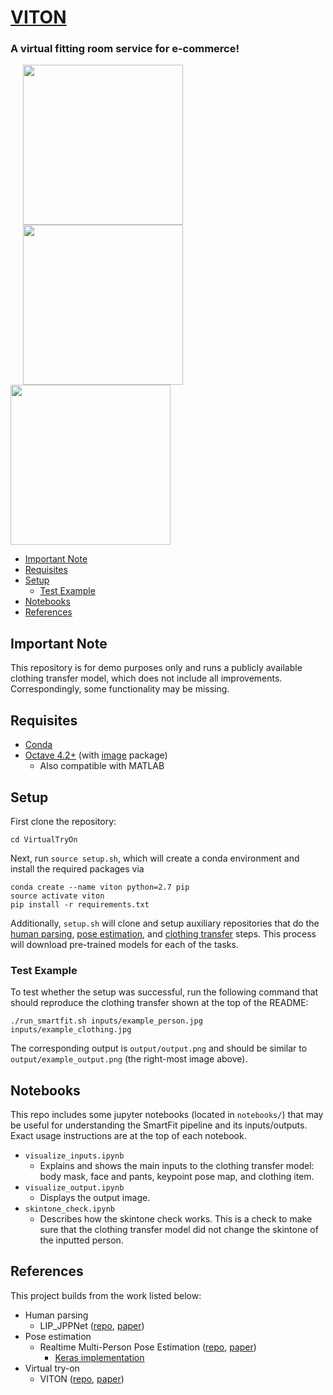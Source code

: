 # [VITON](https://docs.google.com/presentation/d/146ZfU9597FB8AG4J9jFxlkXjaEJga5XEbI_EbsG0Jxw/present#slide=id.gc6f80d1ff_0_0)
### A virtual fitting room service for e-commerce!

<p float="left">
  <img src="inputs/example_person.jpg" width="256" hspace="20"/>
  <img src="inputs/example_clothing.jpg" width="256" hspace="20"/> 
  <img src="output/example_output.png" width="256"/> 
</p>

* [Important Note](#important-note)
* [Requisites](#requisites)
* [Setup](#setup)
  * [Test Example](#test-example)
* [Notebooks](#notebooks)
* [References](#references)

## Important Note

This repository is for demo purposes only and runs a publicly available clothing transfer model, which does not include all improvements. Correspondingly, some functionality may be missing.
  
## Requisites

* [Conda](https://conda.io/docs/user-guide/install/index.html)
* [Octave 4.2+](https://www.gnu.org/software/octave/download.html) (with [image](https://octave.sourceforge.io/image/index.html) package)
  * Also compatible with MATLAB

## Setup

First clone the repository:
```
cd VirtualTryOn
```

Next, run `source setup.sh`, which will create a conda environment and install the required packages via
```
conda create --name viton python=2.7 pip
source activate viton
pip install -r requirements.txt
```
Additionally, `setup.sh` will clone and setup auxiliary repositories that do the [human parsing](https://github.com/RohanBhandari/LIP_JPPNet.git), [pose estimation](https://github.com/RohanBhandari/keras_Realtime_Multi-Person_Pose_Estimation), and [clothing transfer](https://github.com/RohanBhandari/VITON/tree/f8427292e653df9ecb09a1413cfc4e0575a34469) steps. This process will download pre-trained models for each of the tasks.

### Test Example

To test whether the setup was successful, run the following command that should reproduce the clothing transfer shown at the top of the README:
```
./run_smartfit.sh inputs/example_person.jpg inputs/example_clothing.jpg
```
The corresponding output is `output/output.png` and should be similar to `output/example_output.png` (the right-most image above).

## Notebooks

This repo includes some jupyter notebooks (located in `notebooks/`) that may be useful for understanding the SmartFit pipeline and its inputs/outputs. Exact usage instructions are at the top of each notebook.

* `visualize_inputs.ipynb`
  * Explains and shows the main inputs to the clothing transfer model: body mask, face and pants, keypoint pose map, and clothing item.
* `visualize_output.ipynb`
  * Displays the output image.
* `skintone_check.ipynb`
  * Describes how the skintone check works. This is a check to make sure that the clothing transfer model did not change the skintone of the inputted person.

## References

This project builds from the work listed below:

* Human parsing
  * LIP_JPPNet ([repo](https://github.com/Engineering-Course/LIP_JPPNet), [paper](https://arxiv.org/abs/1804.01984))
* Pose estimation
  * Realtime Multi-Person Pose Estimation ([repo](https://github.com/ZheC/Realtime_Multi-Person_Pose_Estimation), [paper](https://arxiv.org/abs/1611.08050))
    * [Keras implementation](https://github.com/michalfaber/keras_Realtime_Multi-Person_Pose_Estimation)
* Virtual try-on
  * VITON ([repo](https://github.com/xthan/VITON), [paper](https://arxiv.org/abs/1711.08447))
